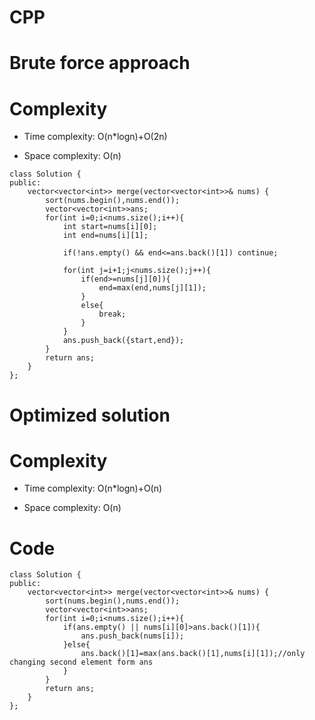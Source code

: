 # CPP

# Brute force approach

# Complexity
- Time complexity: O(n*logn)+O(2n)
<!-- Add your time complexity here, e.g. $$O(n)$$ -->

- Space complexity: O(n)
<!-- Add your space complexity here, e.g. $$O(n)$$ -->

```
class Solution {
public:
    vector<vector<int>> merge(vector<vector<int>>& nums) {
        sort(nums.begin(),nums.end());
        vector<vector<int>>ans;
        for(int i=0;i<nums.size();i++){
            int start=nums[i][0];
            int end=nums[i][1];

            if(!ans.empty() && end<=ans.back()[1]) continue;

            for(int j=i+1;j<nums.size();j++){
                if(end>=nums[j][0]){
                    end=max(end,nums[j][1]);
                }
                else{
                    break;
                }
            }
            ans.push_back({start,end});
        }
        return ans;
    }
};
```
# Optimized solution

# Complexity
- Time complexity: O(n*logn)+O(n)
<!-- Add your time complexity here, e.g. $$O(n)$$ -->

- Space complexity: O(n)
<!-- Add your space complexity here, e.g. $$O(n)$$ -->
# Code
```
class Solution {
public:
    vector<vector<int>> merge(vector<vector<int>>& nums) {
        sort(nums.begin(),nums.end());
        vector<vector<int>>ans;
        for(int i=0;i<nums.size();i++){       
            if(ans.empty() || nums[i][0]>ans.back()[1]){
                ans.push_back(nums[i]);
            }else{
                ans.back()[1]=max(ans.back()[1],nums[i][1]);//only changing second element form ans
            }
        }
        return ans;
    }
};
```
